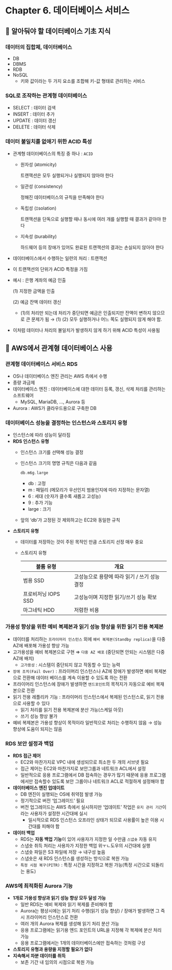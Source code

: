 # Chapter 6. 데이터베이스 서비스
## 📌 알아둬야 할 데이터베이스 기초 지식

### 데이터의 집합체, 데이터베이스

- DB
- DBMS
- RDB
- NoSQL
    - 키와 값이라는 두 가지 요소를 조합해 키-값 형태로 관리하는 서비스

### SQL로 조작하는 관계형 데이터베이스

- SELECT : 데이터 검색
- INSERT : 데이터 추가
- UPDATE : 데이터 갱신
- DELETE : 데이터 삭제

### 데이터 불일치를 없애기 위한 ACID 특성

- 관계형 데이터베이스의 특징 중 하나 : `ACID`
    - 원자성 (`A`tomicity)
        
        트랜잭션은 모두 실행되거나 실행되지 않아야 한다
        
    - 일관성 (`C`onsistency)
        
        정해진 데이터베이스의 규칙을 만족해야 한다
        
    - 독립성 (`I`solation)
        
        트랜잭션을 단독으로 실행할 때나 동시에 여러 개를 실행할 때 결과가 같아야 한다
        
    - 지속성 (`D`urability)
        
        하드웨어 등의 장애가 있어도 완료된 트랜잭션의 결과는 손실되지 않아야 한다
        
- 데이터베이스에서 수행하는 일련의 처리 : 트랜잭션
- 이 트랜잭션의 단위가 ACID 특정을 가짐
- 예시 : 은행 계좌의 예금 인출
    
    (1) 지정한 금액을 인출
    
    (2) 예금 잔액 데이터 갱신
    
    - (1)의 처리만 되는데 처리가 중단되면 예금은 인출되지만 잔액이 변하지 않으므로 큰 문제가 됨 → (1) (2) 모두 실행하거나 어느 쪽도 실행되지 않게 해야 함.
- 이처럼 데이터나 처리의 불일치가 발생하지 않게 하기 위해 ACID 특성이 사용됨

## 📌 AWS에서 관계형 데이터베이스 사용

### 관계형 데이터베이스 서비스 RDS

- OS나 데이터베이스 엔진 관리는 AWS 측에서 수행
- 종량 과금제
- 데이터베이스 엔진 : 데이터베이스에 대한 데이터 등록, 갱신, 삭제 처리를 관리하는 소프트웨어
    - MySQL, MariaDB, …, Aurora 등
- Aurora : AWS가 클라우드용으로 구축한 DB

### 데이터베이스 성능을 결정하는 인스턴스와 스토리지 유형

- 인스턴스에 따라 성능이 달라짐
- **RDS 인스턴스 유형**
    - 인스턴스 크기를 선택해 성능 결정
    - 인스턴스 크기의 명명 규칙은 다음과 같음
        
        ```cpp
        db.m6g.large
        ```
        
        - db : 고정
        - m : 패밀리 (메모리가 우선인지 범용인지에 따라 지정하는 문자열)
        - 6 : 세대 (숫자가 클수록 새롭고 고성능)
        - 9 : 추가 기능
        - large : 크기
    - 앞의 ‘db’가 고정된 것 제외하고는 EC2와 동일한 규칙
- **스토리지 유형**
    - 데이터를 저장하는 것이 주된 목적인 만큼 스토리지 선정 매우 중요
    - 스토리지 유형
        
        
        | 볼륨 유형 | 개요 |
        | --- | --- |
        | 범용 SSD | 고성능으로 용량에 따라 읽기 / 쓰기 성능 결정 |
        | 프로비저닝 IOPS SSD | 고성능이며 지정한 읽기/쓰기 성능 확보 |
        | 마그네틱 HDD | 저렴한 비용 |

### 가용성 향상을 위한 예비 복제본과 읽기 성능 향상을 위한 읽기 전용 복제본

- 데이터를 처리하는 `프라이머리 인스턴스` 외에 `예비 복제본(Standby replica)`을 다중 AZ에 배포해 가용성 향상 가능
- 고가용성을 예비 복제본으로 구현 ⇒ `다중 AZ 배포` (중단되면 안되는 시스템은 다중 AZ에 배치)
    - `고가용성` : 시스템이 중단되지 않고 작동할 수 있는 능력
- `장애 조치(Fail Over)` : 프라이머리 인스턴스나 AZ에 장애가 발생하면 예비 복제본으로 전환해 데이터 베이스를 계속 이용할 수 있도록 하는 전환
- 프라이머리 인스턴스에 장애가 발생하면 `엔드포인트`의 목적지가 자동으로 예비 복재본으로 전환
- 읽기 전용 레플리카 기능 : 프라이머리 인스턴스에서 복제된 인스턴스로, 읽기 전용으로 사용할 수 있다
    - 읽기 처리를 읽기 전용 복제본에 분산 가능(스케일 아웃)
    - 쓰기 성능 향상 불가
- 예비 복제본은 가용성 향상이 목적이라 일반적으로 처리는 수행하지 않음 → 성능 향상에 도움이 되지는 않음

### RDS 보안 설정과 백업

- **RDS 접근 제어**
    - EC2와 마찬가지로 VPC 내에 생성되므로 최소한 두 개의 서브넷 필요
    - 접근 제어는 EC2와 마찬가지로 보안그룹과 네트워크 ACL에서 설정
    - 일반적으로 응용 프로그램에서 DB 접속하는 경우가 많기 때문에 응용 프로그램에서만 접속할수 있도록 보안 그룹이나 네트워크 ACL로 적절하게 설정해야 함
- **데이터베이스 엔진 업데이트**
    - DB 엔진이 실행되는 OS에 취약점 발생 가능
    - 정기적으로 버전 ‘업그레이드’ 필요
    - 버전 업그레이드는 AWS 측에서 실시하지만 ‘업데이트’ 작업은 `유지 관리 기간`이라는 사용자가 설정한 시간대에 실시
        - 일시적으로 RDS 인스턴스 오프라인 상태가 되므로 사용률이 높은 이용 시간대를 피해야 함
- **데이터 백업**
    - RDS는 **자동 백업 기능**이 있어 사용자가 지정한 일 수만큼 `스냅숏` 자동 유지
    - 스냅숏 취득 처리는 사용자가 지정한 백업 위ㅜㄴ도우의 시간대에 실행
    - 스냅숏 파일은 S3 파일에 저장 → 내구성 높음
    - 스냅숏은 새 RDS 인스턴스를 생성하는 방식으로 복원 가능
    - `특정 시점 복구(PITR)` : 특정 시간을 지정하고 복원 가능(특정 시간으로 되돌리는 용도)
 
### AWS에 최적화된 Aurora 기능

- **1개로 가용성 향상과 읽기 성능 향상 모두 달성 가능**
    - 일반 RDS는 예비 복제와 읽기 복제를 준비해야 함
    - Aurora는 평상시에는 읽기 처리 수행(읽기 성능 향상) / 장애가 발생하면 그 즉시 프라이머리 인스턴스로 전환
    - 여러 개의 Aurora 복제를 생성해 읽기 처리 분산 가능
    - 응용 프로그램에는 읽기용 엔드 포인트의 URL을 지정해 각 복제에 분산 처리 가능
    - 응용 프로그램에서는 1개의 데이터베이스에만 접속하는 것처럼 구성
- **스토리지 유형과 용량을 지정할 필요가 없다**
- **지속해서 차분 데이터를 취득**
    - 보존 기간 내 임의의 시점으로 복원 가능

